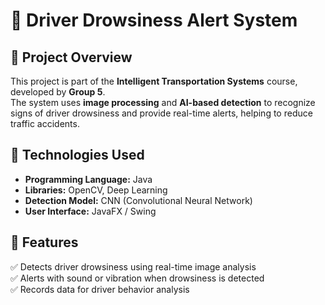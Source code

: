 # 🚗 Driver Drowsiness Alert System  

## 📌 Project Overview  
This project is part of the **Intelligent Transportation Systems** course, developed by **Group 5**.  
The system uses **image processing** and **AI-based detection** to recognize signs of driver drowsiness and provide real-time alerts, helping to reduce traffic accidents.  

## 🔹 Technologies Used  
- **Programming Language:** Java  
- **Libraries:** OpenCV, Deep Learning  
- **Detection Model:** CNN (Convolutional Neural Network)  
- **User Interface:** JavaFX / Swing  

## 🔹 Features  
✅ Detects driver drowsiness using real-time image analysis  
✅ Alerts with sound or vibration when drowsiness is detected  
✅ Records data for driver behavior analysis  
